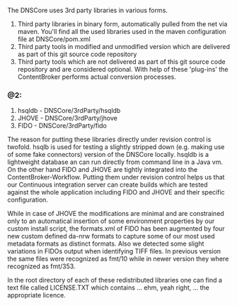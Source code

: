 The DNSCore uses 3rd party libraries in various forms.

1. Third party libraries in binary form, automatically pulled from the net via maven. You'll find all the used libraries used in 
the maven configuration file at DNSCore/pom.xml
2. Third party tools in modified and unmodified version which are delivered as part of this git source code repository
3. Third party tools which are not delivered as part of this git source code repository and are considered optional. With help of these 
'plug-ins' the ContentBroker performs actual conversion processes.

### @2:

1. hsqldb - DNSCore/3rdParty/hsqldb
2. JHOVE  - DNSCore/3rdParty/jhove
3. FIDO   - DNSCore/3rdParty/fido

The reason for putting these libraries directly under revision control is twofold. hsqlb is used for testing a slightly stripped down 
(e.g. making use of some fake connectors) version of the DNSCore locally. hsqldb is a lightweight database an can run directly from 
command line in a Java vm. On the other hand FIDO and JHOVE are tightly integrated into the ContentBroker-Workflow. 
Putting them under revision control helps us that our Continuous integration server can create builds
which are tested against the whole application including FIDO and JHOVE and their specific configuration. 

While in case of JHOVE the modifications are minimal and are constrained only to an automatical insertion of some environment properties
by our custom install script, the formats.xml of FIDO has been augmented by four new custom defined da-nrw formats to capture some of
our most used metadata formats as distinct formats. Also we detected some slight variations in FIDOs output when identifying TIFF files.
In previous version the same files were recognized as fmt/10 while in newer version they where recognized as fmt/353.

In the root directory of each of these redistributed libraries one can find a text file called LICENSE.TXT which contains 
... ehm, yeah right, ... the appropriate licence.

 